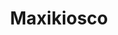 ---
title: "Maxikiosco"
url: /ciudad-autonoma-de-buenos-aires/maxikiosco-avenida-san-martin/
shop: comodidad
---